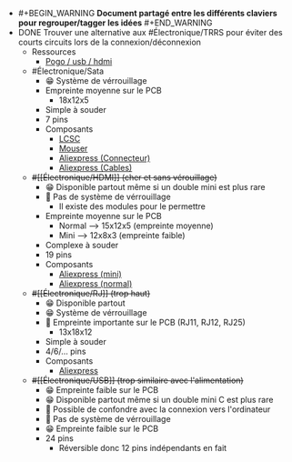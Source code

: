 - #+BEGIN_WARNING
  **Document partagé entre les différents claviers pour regrouper/tagger les idées**
  #+END_WARNING
- DONE Trouver une alternative aux #Électronique/TRRS pour éviter des courts circuits lors de la connexion/déconnexion
	- Ressources
		- [Pogo / usb / hdmi](https://www.reddit.com/r/ErgoMechKeyboards/comments/16spm1h/magnetic_pogo_pinned_halves/)
	- #Électronique/Sata
		- 😁 Système de vérrouillage
		- Empreinte moyenne sur le PCB
			- 18x12x5
		- Simple à souder
		- 7 pins
		- Composants
			- [LCSC](https://www.lcsc.com/product-detail/Card-Edge-Connectors_HOAUC-HYCW02-SATA07-250B_C2926811.html)
			- [Mouser](https://www.mouser.fr/ProductDetail/Amphenol-Commercial-Products/SAT3M2132072TR?qs=BJlw7L4Cy79UIEFM%252B6D1uw%3D%3D)
			- [Aliexpress (Connecteur)](https://fr.aliexpress.com/w/wholesale-sata-female-pcb-smd.html?catId=0&initiative_id=SB_20230929041416&SearchText=sata+female+pcb+smd&spm=a2g0o.productlist.1000002.0)
			- [Aliexpress (Cables)](https://fr.aliexpress.com/item/1005002737010868.html?spm=a2g0n.productlist.0.0.4c9a5453n5maoQ&browser_id=c03b3c4f3c1d49c486e3e61e6c93ca60&aff_platform=msite&m_page_id=pmdhpyigobasochc18ae5627105171f293462196d7&gclid=&pdp_npi=4%40dis%21EUR%2114.38%214.64%21%21%21108.30%21%21%40211b801b16960655485365018eb7b1%2112000022125695288%21sea%21FR%210%21AB&algo_pvid=f223f1ec-9ce9-46bd-b05e-670340bef8f0)
	- ~~#[[Électronique/HDMI]] (cher et sans vérouillage)~~
		- 😁 Disponible partout même si un double mini est plus rare
		- 🤬 Pas de système de vérrouillage
			- Il existe des modules pour le permettre
		- Empreinte  moyenne sur le PCB
			- Normal --> 15x12x5 (empreinte moyenne)
			- Mini --> 12x8x3 (empreinte faible)
		- Complexe à souder
		- 19 pins
		- Composants
			- [Aliexpress (mini)](https://fr.aliexpress.com/w/wholesale-mini-hdmi-femelle-smd.html?catId=0&initiative_id=SB_20230929024854&SearchText=mini+hdmi+femelle+smd&spm=a2g0o.productlist.1000002.0)
			- [Aliexpress (normal)](https://fr.aliexpress.com/w/wholesale-hdmi-femelle-smd.html?catId=0&initiative_id=SB_20230929042109&SearchText=hdmi+femelle+smd&spm=a2g0o.productlist.1000002.0)
	- ~~#[[Électronique/RJ]] (trop haut)~~
		- 😁 Disponible partout
		- 😁 Système de vérrouillage
		- 🤬 Empreinte importante sur le PCB (RJ11, RJ12, RJ25)
			- 13x18x12
		- Simple à souder
		- 4/6/... pins
		- Composants
			- [Aliexpress](https://fr.aliexpress.com/item/1005004000121018.html)
	- ~~#[[Électronique/USB]] (trop similaire avec l'alimentation)~~
		- 😁 Empreinte faible sur le PCB
		- 😁 Disponible partout même si un double mini C est plus rare
		- 🤬 Possible de confondre avec la connexion vers l'ordinateur
		- 🤬 Pas de système de vérrouillage
		- 😁 Empreinte faible sur le PCB
		- 24 pins
			- Réversible donc 12 pins indépendants en fait